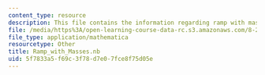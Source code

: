```yaml
---
content_type: resource
description: This file contains the information regarding ramp with masses.
file: /media/https%3A/open-learning-course-data-rc.s3.amazonaws.com/8-223-classical-mechanics-ii-january-iap-2017/5f7833a5f69c3f78d7e07fce8f75d05e_Ramp_with_Masses.nb
file_type: application/mathematica
resourcetype: Other
title: Ramp_with_Masses.nb
uid: 5f7833a5-f69c-3f78-d7e0-7fce8f75d05e
---
```

